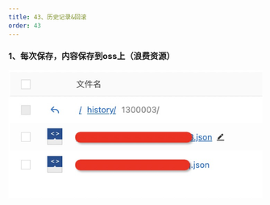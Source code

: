 ```yaml
---
title: 43、历史记录&回滚
order: 43
---
```




### 1、每次保存，内容保存到oss上（浪费资源）

![图 11](../images/d8f7e9b5079a4b3863bb668ce070ca82a6786cf2ac08d2cfe3eb00c2e5581dbf.png)  
